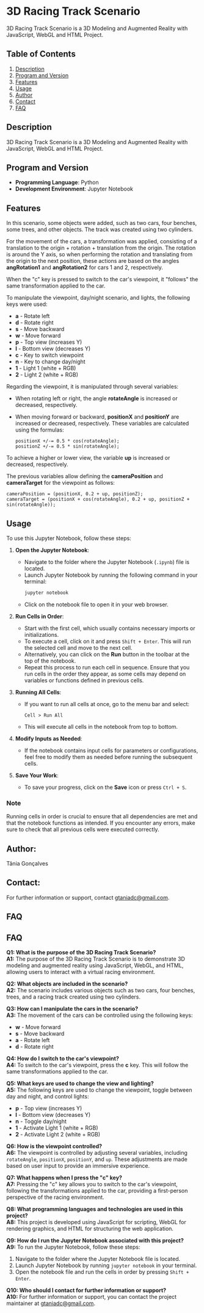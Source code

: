 # 3D Racing Track Scenario
3D Racing Track Scenario is a 3D Modeling and Augmented Reality with JavaScript, WebGL and HTML Project.

## Table of Contents
1. [Description](#description)
2. [Program and Version](#program-and-version)
3. [Features](#features)
4. [Usage](#usage)
5. [Author](#author)
6. [Contact](#contact)
7. [FAQ](#faq)

## Description
3D Racing Track Scenario is a 3D Modeling and Augmented Reality with JavaScript, WebGL and HTML Project.

## Program and Version
- **Programming Language**: Python
- **Development Environment**: Jupyter Notebook

## Features

In this scenario, some objects were added, such as two cars, four benches, some trees, and other objects. The track was created using two cylinders.

For the movement of the cars, a transformation was applied, consisting of a translation to the origin + rotation + translation from the origin. The rotation is around the Y axis, so when performing the rotation and translating from the origin to the next position, these actions are based on the angles **angRotation1** and **angRotation2** for cars 1 and 2, respectively.

When the "c" key is pressed to switch to the car's viewpoint, it "follows" the same transformation applied to the car.

To manipulate the viewpoint, day/night scenario, and lights, the following keys were used:

- **a** - Rotate left
- **d** - Rotate right
- **s** - Move backward
- **w** - Move forward
- **p** - Top view (increases Y)
- **l** - Bottom view (decreases Y)
- **c** - Key to switch viewpoint
- **n** - Key to change day/night
- **1** - Light 1 (white + RGB)
- **2** - Light 2 (white + RGB)

Regarding the viewpoint, it is manipulated through several variables:

- When rotating left or right, the angle **rotateAngle** is increased or decreased, respectively.
- When moving forward or backward, **positionX** and **positionY** are increased or decreased, respectively. These variables are calculated using the formulas:

    ```plaintext
    positionX +/-= 0.5 * cos(rotateAngle);
    positionZ +/-= 0.5 * sin(rotateAngle);
    ```

To achieve a higher or lower view, the variable **up** is increased or decreased, respectively.

The previous variables allow defining the **cameraPosition** and **cameraTarget** for the viewpoint as follows:

```plaintext
cameraPosition = (positionX, 0.2 + up, positionZ);
cameraTarget = (positionX + cos(rotateAngle), 0.2 + up, positionZ + sin(rotateAngle));
```

## Usage

To use this Jupyter Notebook, follow these steps:

1. **Open the Jupyter Notebook**:
   - Navigate to the folder where the Jupyter Notebook (`.ipynb`) file is located.
   - Launch Jupyter Notebook by running the following command in your terminal:
     ```bash
     jupyter notebook
     ```
   - Click on the notebook file to open it in your web browser.

2. **Run Cells in Order**:
   - Start with the first cell, which usually contains necessary imports or initializations.
   - To execute a cell, click on it and press `Shift + Enter`. This will run the selected cell and move to the next cell.
   - Alternatively, you can click on the **Run** button in the toolbar at the top of the notebook.
   - Repeat this process to run each cell in sequence. Ensure that you run cells in the order they appear, as some cells may depend on variables or functions defined in previous cells.

3. **Running All Cells**:
   - If you want to run all cells at once, go to the menu bar and select:
     ```
     Cell > Run All
     ```
   - This will execute all cells in the notebook from top to bottom.

4. **Modify Inputs as Needed**:
   - If the notebook contains input cells for parameters or configurations, feel free to modify them as needed before running the subsequent cells.

5. **Save Your Work**:
   - To save your progress, click on the **Save** icon or press `Ctrl + S`.

### Note
Running cells in order is crucial to ensure that all dependencies are met and that the notebook functions as intended. If you encounter any errors, make sure to check that all previous cells were executed correctly.


## Author:
Tânia Gonçalves

## Contact:
For further information or support, contact gtaniadc@gmail.com.

## FAQ

## FAQ

**Q1: What is the purpose of the 3D Racing Track Scenario?**  
**A1:** The purpose of the 3D Racing Track Scenario is to demonstrate 3D modeling and augmented reality using JavaScript, WebGL, and HTML, allowing users to interact with a virtual racing environment.

**Q2: What objects are included in the scenario?**  
**A2:** The scenario includes various objects such as two cars, four benches, trees, and a racing track created using two cylinders.

**Q3: How can I manipulate the cars in the scenario?**  
**A3:** The movement of the cars can be controlled using the following keys:
- **w** - Move forward
- **s** - Move backward
- **a** - Rotate left
- **d** - Rotate right

**Q4: How do I switch to the car's viewpoint?**  
**A4:** To switch to the car's viewpoint, press the **c** key. This will follow the same transformations applied to the car.

**Q5: What keys are used to change the view and lighting?**  
**A5:** The following keys are used to change the viewpoint, toggle between day and night, and control lights:
- **p** - Top view (increases Y)
- **l** - Bottom view (decreases Y)
- **n** - Toggle day/night
- **1** - Activate Light 1 (white + RGB)
- **2** - Activate Light 2 (white + RGB)

**Q6: How is the viewpoint controlled?**  
**A6:** The viewpoint is controlled by adjusting several variables, including `rotateAngle`, `positionX`, `positionY`, and `up`. These adjustments are made based on user input to provide an immersive experience.

**Q7: What happens when I press the "c" key?**  
**A7:** Pressing the "c" key allows you to switch to the car's viewpoint, following the transformations applied to the car, providing a first-person perspective of the racing environment.

**Q8: What programming languages and technologies are used in this project?**  
**A8:** This project is developed using JavaScript for scripting, WebGL for rendering graphics, and HTML for structuring the web application.

**Q9: How do I run the Jupyter Notebook associated with this project?**  
**A9:** To run the Jupyter Notebook, follow these steps:
1. Navigate to the folder where the Jupyter Notebook file is located.
2. Launch Jupyter Notebook by running `jupyter notebook` in your terminal.
3. Open the notebook file and run the cells in order by pressing `Shift + Enter`.

**Q10: Who should I contact for further information or support?**  
**A10:** For further information or support, you can contact the project maintainer at gtaniadc@gmail.com.
